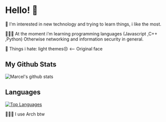 # Hello! 👋

🔭 I'm interested in new technology and trying to learn things, i like the most. 

👨🏼‍💻 At the moment i'm learning programming languages (Javascript ,C++ ,Python) Otherwise networking and information security in general.

💩 Things i hate: light themes😣 <-- Original face

## My Github Stats
![Marcel's github stats](https://github-readme-stats.vercel.app/api?username=marcel-kraatz&show_icons=true&theme=outrun)
## Languages
[![Top Languages](https://github-readme-stats.vercel.app/api/top-langs/?username=marcel-kraatz&langs_count=8&theme=outrun)](https://github.com/anuraghazra/github-readme-stats)

🧝🏼‍♂️ I use Arch btw
